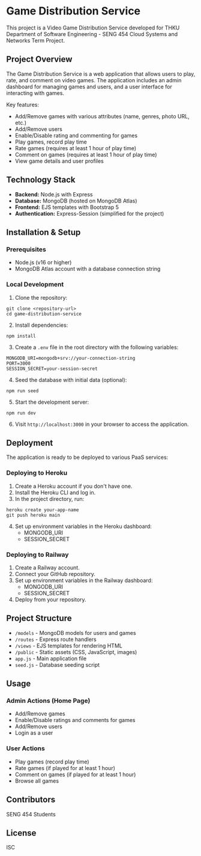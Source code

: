 # Game Distribution Service

This project is a Video Game Distribution Service developed for THKU Department of Software Engineering - SENG 454 Cloud Systems and Networks Term Project.

## Project Overview

The Game Distribution Service is a web application that allows users to play, rate, and comment on video games. The application includes an admin dashboard for managing games and users, and a user interface for interacting with games.

Key features:
- Add/Remove games with various attributes (name, genres, photo URL, etc.)
- Add/Remove users
- Enable/Disable rating and commenting for games
- Play games, record play time
- Rate games (requires at least 1 hour of play time)
- Comment on games (requires at least 1 hour of play time)
- View game details and user profiles

## Technology Stack

- **Backend:** Node.js with Express
- **Database:** MongoDB (hosted on MongoDB Atlas)
- **Frontend:** EJS templates with Bootstrap 5
- **Authentication:** Express-Session (simplified for the project)

## Installation & Setup

### Prerequisites

- Node.js (v16 or higher)
- MongoDB Atlas account with a database connection string

### Local Development

1. Clone the repository:
```
git clone <repository-url>
cd game-distribution-service
```

2. Install dependencies:
```
npm install
```

3. Create a `.env` file in the root directory with the following variables:
```
MONGODB_URI=mongodb+srv://your-connection-string
PORT=3000
SESSION_SECRET=your-session-secret
```

4. Seed the database with initial data (optional):
```
npm run seed
```

5. Start the development server:
```
npm run dev
```

6. Visit `http://localhost:3000` in your browser to access the application.

## Deployment

The application is ready to be deployed to various PaaS services:

### Deploying to Heroku

1. Create a Heroku account if you don't have one.
2. Install the Heroku CLI and log in.
3. In the project directory, run:

```
heroku create your-app-name
git push heroku main
```

4. Set up environment variables in the Heroku dashboard:
   - MONGODB_URI
   - SESSION_SECRET

### Deploying to Railway

1. Create a Railway account.
2. Connect your GitHub repository.
3. Set up environment variables in the Railway dashboard:
   - MONGODB_URI
   - SESSION_SECRET
4. Deploy from your repository.

## Project Structure

- `/models` - MongoDB models for users and games
- `/routes` - Express route handlers
- `/views` - EJS templates for rendering HTML
- `/public` - Static assets (CSS, JavaScript, images)
- `app.js` - Main application file
- `seed.js` - Database seeding script

## Usage

### Admin Actions (Home Page)
- Add/Remove games
- Enable/Disable ratings and comments for games
- Add/Remove users
- Login as a user

### User Actions
- Play games (record play time)
- Rate games (if played for at least 1 hour)
- Comment on games (if played for at least 1 hour)
- Browse all games

## Contributors

SENG 454 Students

## License

ISC